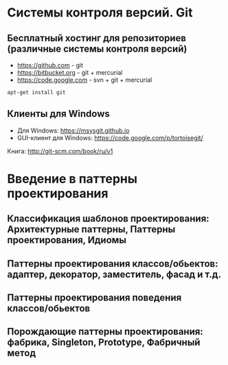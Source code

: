 ﻿Системы контроля версий. Git
============================

Бесплатный хостинг для репозиториев (различные системы контроля версий)
-----------------------------------------------------------------------
* https://github.com - git
* https://bitbucket.org - git + mercurial
* https://code.google.com - svn + git + mercurial

``` bash
apt-get install git
```

Клиенты для Windows
-------------------
* Для Windows: https://msysgit.github.io
* GUI-клиент для Windows: https://code.google.com/p/tortoisegit/

Книга: http://git-scm.com/book/ru/v1

Введение в паттерны проектирования 
==================================

Классификация шаблонов проектирования: Архитектурные паттерны, Паттерны проектирования, Идиомы 
----------------------------------------------------------------------------------------------

Паттерны проектирования классов/обьектов: адаптер, декоратор, заместитель, фасад и т.д. 
---------------------------------------------------------------------------------------

Паттерны проектирования поведения классов/обьектов 
--------------------------------------------------

Порождающие паттерны проектирования: фабрика, Singleton, Prototype, Фабричный метод 
-----------------------------------------------------------------------------------